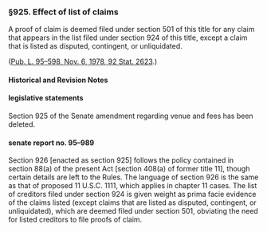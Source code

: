 ### §925. Effect of list of claims ###

A proof of claim is deemed filed under section 501 of this title for any claim that appears in the list filed under section 924 of this title, except a claim that is listed as disputed, contingent, or unliquidated.

([Pub. L. 95–598, Nov. 6, 1978, 92 Stat. 2623](/statviewer.htm?volume=92&page=2623).)

#### Historical and Revision Notes ####

#### legislative statements ####

Section 925 of the Senate amendment regarding venue and fees has been deleted.

#### senate report no. 95–989 ####

Section 926 [enacted as section 925] follows the policy contained in section 88(a) of the present Act [section 408(a) of former title 11], though certain details are left to the Rules. The language of section 926 is the same as that of proposed 11 U.S.C. 1111, which applies in chapter 11 cases. The list of creditors filed under section 924 is given weight as prima facie evidence of the claims listed (except claims that are listed as disputed, contingent, or unliquidated), which are deemed filed under section 501, obviating the need for listed creditors to file proofs of claim.